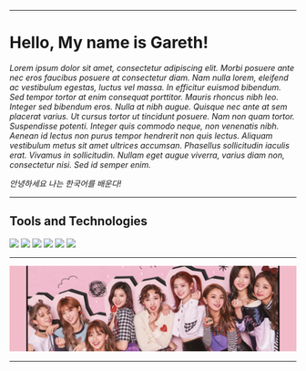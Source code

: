 <hr>

<!-- Name -->
<h1>
Hello, My name is Gareth!
</h1>

<!-- English About Me -->
<p>
<em>
Lorem ipsum dolor sit amet, consectetur adipiscing elit. Morbi posuere ante nec eros faucibus posuere at consectetur diam. Nam nulla lorem, eleifend ac vestibulum egestas, luctus vel massa. In efficitur euismod bibendum. Sed tempor tortor at enim consequat porttitor. Mauris rhoncus nibh leo. Integer sed bibendum eros. Nulla at nibh augue. Quisque nec ante at sem placerat varius. Ut cursus tortor ut tincidunt posuere. Nam non quam tortor. Suspendisse potenti. Integer quis commodo neque, non venenatis nibh. Aenean id lectus non purus tempor hendrerit non quis lectus. Aliquam vestibulum metus sit amet ultrices accumsan. Phasellus sollicitudin iaculis erat. Vivamus in sollicitudin. Nullam eget augue viverra, varius diam non, consectetur nisi. Sed id semper enim.
</em>
</p>

<!-- Korean About Me -->
<p>
<em>
안녕하세요 나는 한국어를 배운다!
</em>
</p>
<hr>

<!-- Tools and Technologies (https://github.com/alexandresanlim/Badges4-README.md-Profile) -->
<h2>Tools and Technologies</h2>
<div>
<img src="https://img.shields.io/badge/JavaScript-323330?style=for-the-badge&logo=javascript&logoColor=F7DF1E" />
<img src="https://img.shields.io/badge/Python-FFD43B?style=for-the-badge&logo=python&logoColor=blue" />
<img src="https://img.shields.io/badge/HTML5-E34F26?style=for-the-badge&logo=html5&logoColor=white" />
<img src="https://img.shields.io/badge/CSS3-1572B6?style=for-the-badge&logo=css3&logoColor=white" />
<!-- <img src="https://img.shields.io/badge/React-20232A?style=for-the-badge&logo=react&logoColor=61DAFB" /> -->
<!-- <img src="https://img.shields.io/badge/Node.js-339933?style=for-the-badge&logo=nodedotjs&logoColor=white" /> -->
<!-- <img src="https://img.shields.io/badge/Express.js-000000?style=for-the-badge&logo=express&logoColor=white" /> -->
<!-- <img src="https://img.shields.io/badge/PostgreSQL-316192?style=for-the-badge&logo=postgresql&logoColor=white" /> -->
<img src="https://img.shields.io/badge/Jest-C21325?style=for-the-badge&logo=jest&logoColor=white" />
<img src="https://img.shields.io/badge/GIT-E44C30?style=for-the-badge&logo=git&logoColor=white" />
</div>
<hr>

<!-- Twice Image -->
<div align="center">
<a href="https://open.spotify.com/artist/7n2Ycct7Beij7Dj7meI4X0" target="_blank">
<img src="./public/twice.png" />
</a>
</div>
<hr>
